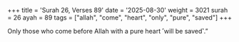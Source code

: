 +++
title = 'Surah 26, Verses 89'
date = '2025-08-30'
weight = 3021
surah = 26
ayah = 89
tags = ["allah", "come", "heart", "only", "pure", "saved"]
+++

Only those who come before Allah with a pure heart ˹will be saved˺.” 